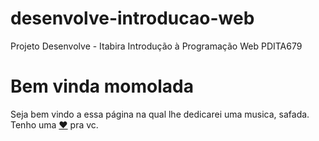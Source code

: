 # desenvolve-introducao-web
Projeto Desenvolve - Itabira
Introdução à Programação Web
PDITA679
<h1>Bem vinda momolada</h1>

<p>

Seja bem vindo a essa página na qual lhe dedicarei uma musica, safada. Tenho uma <a href="https://youtu.be/x52cIFOupJY?si=rYxowoLxhj3iteWO">❤️</a> pra vc. 

</p>
